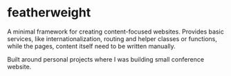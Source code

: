# featherweight

A minimal framework for creating content-focused websites. Provides basic services, like internationalization, routing and helper classes or functions, while the pages, content itself need to be written manually.

Built around personal projects where I was building small conference website.
